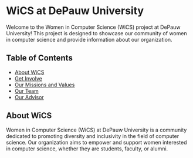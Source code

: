 # WiCS at DePauw University

Welcome to the Women in Computer Science (WiCS) project at DePauw University! This project is designed to showcase our community of women in computer science and provide information about our organization.

## Table of Contents

- [About WiCS](#about-wics)
- [Get Involve](#how-to-contribute)
- [Our Missions and Values](#getting-started)
- [Our Team](#features)
- [Our Advisor](#technologies-used)

## About WiCS

Women in Computer Science (WiCS) at DePauw University is a community dedicated to promoting diversity and inclusivity in the field of computer science. Our organization aims to empower and support women interested in computer science, whether they are students, faculty, or alumni.



